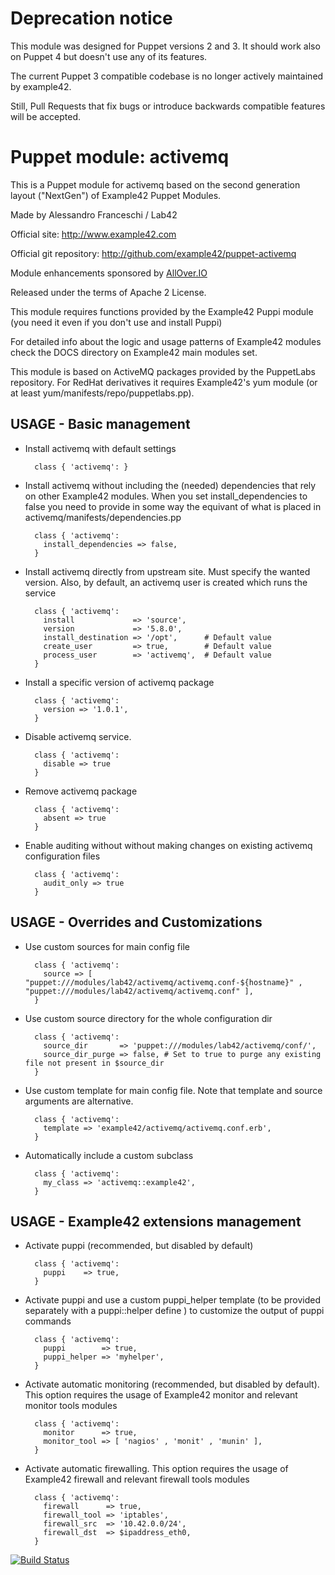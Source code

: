 # Deprecation notice

This module was designed for Puppet versions 2 and 3. It should work also on Puppet 4 but doesn't use any of its features.

The current Puppet 3 compatible codebase is no longer actively maintained by example42.

Still, Pull Requests that fix bugs or introduce backwards compatible features will be accepted.



# Puppet module: activemq

This is a Puppet module for activemq based on the second generation layout ("NextGen") of Example42 Puppet Modules.

Made by Alessandro Franceschi / Lab42

Official site: http://www.example42.com

Official git repository: http://github.com/example42/puppet-activemq

Module enhancements sponsored by [AllOver.IO](http://www.allover.io)

Released under the terms of Apache 2 License.

This module requires functions provided by the Example42 Puppi module (you need it even if you don't use and install Puppi)

For detailed info about the logic and usage patterns of Example42 modules check the DOCS directory on Example42 main modules set.

This module is based on ActiveMQ packages provided by the PuppetLabs repository.
For RedHat derivatives it requires Example42's yum module (or at least yum/manifests/repo/puppetlabs.pp).

## USAGE - Basic management

* Install activemq with default settings

        class { 'activemq': }

* Install activemq without including the (needed) dependencies that rely on other Example42 modules. When you set install_dependencies to false you need to provide in some way the equivant of what is placed in activemq/manifests/dependencies.pp

        class { 'activemq':
          install_dependencies => false,
        }

* Install activemq directly from upstream site. Must specify the wanted version. Also, by default, an activemq user is created which runs the service

        class { 'activemq':
          install             => 'source',
          version             => '5.8.0',
          install_destination => '/opt',      # Default value
          create_user         => true,        # Default value
          process_user        => 'activemq',  # Default value
        }

* Install a specific version of activemq package

        class { 'activemq':
          version => '1.0.1',
        }

* Disable activemq service.

        class { 'activemq':
          disable => true
        }

* Remove activemq package

        class { 'activemq':
          absent => true
        }

* Enable auditing without without making changes on existing activemq configuration files

        class { 'activemq':
          audit_only => true
        }


## USAGE - Overrides and Customizations
* Use custom sources for main config file 

        class { 'activemq':
          source => [ "puppet:///modules/lab42/activemq/activemq.conf-${hostname}" , "puppet:///modules/lab42/activemq/activemq.conf" ], 
        }


* Use custom source directory for the whole configuration dir

        class { 'activemq':
          source_dir       => 'puppet:///modules/lab42/activemq/conf/',
          source_dir_purge => false, # Set to true to purge any existing file not present in $source_dir
        }

* Use custom template for main config file. Note that template and source arguments are alternative. 

        class { 'activemq':
          template => 'example42/activemq/activemq.conf.erb',
        }

* Automatically include a custom subclass

        class { 'activemq':
          my_class => 'activemq::example42',
        }


## USAGE - Example42 extensions management 
* Activate puppi (recommended, but disabled by default)

        class { 'activemq':
          puppi    => true,
        }

* Activate puppi and use a custom puppi_helper template (to be provided separately with a puppi::helper define ) to customize the output of puppi commands 

        class { 'activemq':
          puppi        => true,
          puppi_helper => 'myhelper', 
        }

* Activate automatic monitoring (recommended, but disabled by default). This option requires the usage of Example42 monitor and relevant monitor tools modules

        class { 'activemq':
          monitor      => true,
          monitor_tool => [ 'nagios' , 'monit' , 'munin' ],
        }

* Activate automatic firewalling. This option requires the usage of Example42 firewall and relevant firewall tools modules

        class { 'activemq':       
          firewall      => true,
          firewall_tool => 'iptables',
          firewall_src  => '10.42.0.0/24',
          firewall_dst  => $ipaddress_eth0,
        }


[![Build Status](https://travis-ci.org/example42/puppet-activemq.png?branch=master)](https://travis-ci.org/example42/puppet-activemq)
